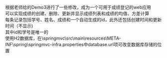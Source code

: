 根据老师给的Demo3进行了一些修改，成为一个可用于成绩登记的web应用  
可以实现成绩的创建、删除、更新并显示成绩列表和成绩的均值、方差计算  
每条记录包括学号、姓名、成绩和一个自动生成的id，此外还包括创建时间和更新时间（不显示)  
其中id和学号是唯一的   
使用H2数据库，在\springmvc\src\main\resources\META-INF\spring\springmvc-infra.properties中database.url项可改变数据库存储的位置  
